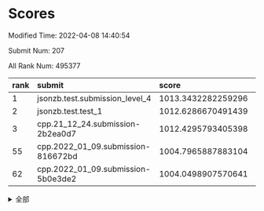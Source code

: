 # Scores

Modified Time: 2022-04-08 14:40:54

Submit Num: 207

All Rank Num: 495377

| rank |               submit               |       score        |       sigma        | pk_num |
| :--- | :--------------------------------- | :----------------- | :----------------- | :----- |
| 1    | jsonzb.test.submission_level_4     | 1013.3432282259296 | 0.8309050437972344 | 9577   |
| 2    | jsonzb.test.test_1                 | 1012.6286670491439 | 0.8229802032333164 | 9572   |
| 3    | cpp.21_12_24.submission-2b2ea0d7   | 1012.4295793405398 | 0.8039161747968218 | 9570   |
| 55   | cpp.2022_01_09.submission-816672bd | 1004.7965887883104 | 0.7016607090889039 | 9572   |
| 62   | cpp.2022_01_09.submission-5b0e3de2 | 1004.0498907570641 | 0.718374258317221  | 9567   |


<details>
<summary>全部</summary>

| rank |                 submit                 |       score        |       sigma        | pk_num |
| :--- | :------------------------------------- | :----------------- | :----------------- | :----- |
| 1    | jsonzb.test.submission_level_4         | 1013.3432282259296 | 0.8309050437972344 | 9577   |
| 2    | jsonzb.test.test_1                     | 1012.6286670491439 | 0.8229802032333164 | 9572   |
| 3    | cpp.21_12_24.submission-2b2ea0d7       | 1012.4295793405398 | 0.8039161747968218 | 9570   |
| 4    | gobigger.level_3.submission_level_3_3  | 1012.3122997284308 | 0.7846083242714167 | 9574   |
| 5    | gobigger.level_3.submission_level_3_30 | 1011.9927395445068 | 0.7922040979282043 | 9575   |
| 6    | gobigger.level_3.submission_level_3_2  | 1011.9187122285398 | 0.7688654168586636 | 9570   |
| 7    | gobigger.level_3.submission_level_3_10 | 1011.668057109418  | 0.7760026762811048 | 9569   |
| 8    | gobigger.level_3.submission_level_3_9  | 1011.5427445909525 | 0.7857440870954687 | 9577   |
| 9    | gobigger.level_3.submission_level_3_37 | 1011.5391508057801 | 0.7667797859946897 | 9577   |
| 10   | gobigger.level_3.submission_level_3_40 | 1011.4670254273736 | 0.7641729552689813 | 9569   |
| 11   | gobigger.level_3.submission_level_3_26 | 1011.3143379955508 | 0.7675764713798428 | 9576   |
| 12   | gobigger.level_3.submission_level_3_1  | 1010.8694530917954 | 0.7866635080883531 | 9576   |
| 13   | gobigger.level_3.submission_level_3_47 | 1010.8207927734805 | 0.766240143842396  | 9571   |
| 14   | gobigger.level_3.submission_level_3_28 | 1010.8153198508662 | 0.7710901181309779 | 9575   |
| 15   | gobigger.level_3.submission_level_3_32 | 1010.7747993453507 | 0.7623999794307921 | 9574   |
| 16   | gobigger.level_3.submission_level_3_27 | 1010.5839934155405 | 0.7560114948056211 | 9576   |
| 17   | gobigger.level_3.submission_level_3_7  | 1010.4222610330268 | 0.7476256730508728 | 9572   |
| 18   | gobigger.level_3.submission_level_3_49 | 1010.3658748662469 | 0.7718356449300686 | 9574   |
| 19   | gobigger.level_3.submission_level_3_36 | 1010.2949710975373 | 0.7831160949713272 | 9574   |
| 20   | gobigger.level_3.submission_level_3_43 | 1010.2071653522726 | 0.7638014717099508 | 9570   |
| 21   | gobigger.level_3.submission_level_3_33 | 1010.1080016570975 | 0.7693931970868558 | 9570   |
| 22   | gobigger.level_3.submission_level_3_19 | 1010.0217126055022 | 0.7386835816520733 | 9569   |
| 23   | gobigger.level_3.submission_level_3_39 | 1009.9464214621191 | 0.7621579700604435 | 9574   |
| 24   | gobigger.level_3.submission_level_3_46 | 1009.9419187528764 | 0.7471391102028724 | 9572   |
| 25   | gobigger.level_3.submission_level_3_38 | 1009.852187107778  | 0.7440514296116226 | 9576   |
| 26   | gobigger.level_3.submission_level_3_18 | 1009.8343125875408 | 0.7741171454914879 | 9577   |
| 27   | gobigger.level_3.submission_level_3_41 | 1009.8088528997464 | 0.7736708495326341 | 9576   |
| 28   | gobigger.level_3.submission_level_3_31 | 1009.8082168051831 | 0.7750004451011068 | 9577   |
| 29   | gobigger.level_3.submission_level_3_13 | 1009.7448030244244 | 0.7564917137933708 | 9572   |
| 30   | gobigger.level_3.submission_level_3_16 | 1009.7190466885204 | 0.7488780942679635 | 9573   |
| 31   | gobigger.level_3.submission_level_3_24 | 1009.6674404597225 | 0.7830335377082962 | 9567   |
| 32   | gobigger.level_3.submission_level_3_34 | 1009.621278528825  | 0.7534780763044887 | 9572   |
| 33   | gobigger.level_3.submission_level_3_35 | 1009.6109842017146 | 0.7590174352480503 | 9570   |
| 34   | gobigger.level_3.submission_level_3_45 | 1009.6021019908102 | 0.7582688673221886 | 9571   |
| 35   | gobigger.level_3.submission_level_3_20 | 1009.5528115613123 | 0.7360165005073653 | 9573   |
| 36   | gobigger.level_3.submission_level_3_23 | 1009.5327693209641 | 0.7612059741817606 | 9572   |
| 37   | gobigger.level_3.submission_level_3_0  | 1009.5235906662338 | 0.7610337869242046 | 9567   |
| 38   | gobigger.level_3.submission_level_3_12 | 1009.4983657022213 | 0.743907492024321  | 9572   |
| 39   | gobigger.level_3.submission_level_3_29 | 1009.4832387341573 | 0.764655694999863  | 9576   |
| 40   | gobigger.level_3.submission_level_3_15 | 1009.3888200566334 | 0.7537290275747294 | 9573   |
| 41   | gobigger.level_3.submission_level_3_22 | 1009.2704104643515 | 0.7630360664031678 | 9570   |
| 42   | gobigger.level_3.submission_level_3_42 | 1009.1999099894604 | 0.7488005764639191 | 9573   |
| 43   | gobigger.level_3.submission_level_3_14 | 1009.0564509268069 | 0.7649759657658071 | 9572   |
| 44   | gobigger.level_3.submission_level_3_48 | 1009.0020192149094 | 0.747194532359817  | 9572   |
| 45   | gobigger.level_3.submission_level_3_21 | 1008.7678179921487 | 0.7652245862902333 | 9570   |
| 46   | gobigger.level_3.submission_level_3_5  | 1008.7570433027672 | 0.7366540583615004 | 9566   |
| 47   | gobigger.level_3.submission_level_3_17 | 1008.6862397656931 | 0.7383940099682488 | 9571   |
| 48   | gobigger.level_3.submission_level_3_4  | 1008.6551649236154 | 0.7214135064520705 | 9576   |
| 49   | gobigger.level_3.submission_level_3_25 | 1008.5494260332864 | 0.7329589376899045 | 9571   |
| 50   | gobigger.level_3.submission_level_3_6  | 1008.4019226622623 | 0.7427364819608512 | 9572   |
| 51   | gobigger.level_3.submission_level_3_8  | 1008.3516921927309 | 0.7360731894525739 | 9569   |
| 52   | gobigger.level_3.submission_level_3_44 | 1008.2741857564713 | 0.7479450692817975 | 9572   |
| 53   | gobigger.level_3.submission_level_3_11 | 1008.2205280720348 | 0.7237549290356621 | 9571   |
| 54   | gobigger.level_1.submission_level_1_10 | 1005.1214063577895 | 0.723835563842606  | 9572   |
| 55   | cpp.2022_01_09.submission-816672bd     | 1004.7965887883104 | 0.7016607090889039 | 9572   |
| 56   | gobigger.level_1.submission_level_1_7  | 1004.7515009902907 | 0.7291539554942007 | 9567   |
| 57   | gobigger.level_1.submission_level_1_28 | 1004.4762320671549 | 0.716696585919536  | 9568   |
| 58   | gobigger.level_1.submission_level_1_31 | 1004.3177378058263 | 0.7116487668517438 | 9573   |
| 59   | gobigger.level_1.submission_level_1_0  | 1004.2937672046321 | 0.7292819152691146 | 9567   |
| 60   | gobigger.level_1.submission_level_1_16 | 1004.163056056382  | 0.708457253802875  | 9573   |
| 61   | gobigger.level_1.submission_level_1_11 | 1004.1488921639932 | 0.7180896972585183 | 9576   |
| 62   | cpp.2022_01_09.submission-5b0e3de2     | 1004.0498907570641 | 0.718374258317221  | 9567   |
| 63   | gobigger.level_1.submission_level_1_43 | 1004.0169232074783 | 0.7149333828766748 | 9573   |
| 64   | gobigger.level_1.submission_level_1_2  | 1003.9558670968181 | 0.7166233285042655 | 9576   |
| 65   | gobigger.level_1.submission_level_1_12 | 1003.8593674973855 | 0.7258463424581109 | 9576   |
| 66   | gobigger.level_1.submission_level_1_30 | 1003.8255889429361 | 0.7364170717180489 | 9572   |
| 67   | gobigger.level_1.submission_level_1_37 | 1003.7018827268568 | 0.7158044556656651 | 9575   |
| 68   | gobigger.level_1.submission_level_1_34 | 1003.6054373896878 | 0.7169168539313733 | 9572   |
| 69   | gobigger.level_1.submission_level_1_17 | 1003.5969919140489 | 0.7118649337056693 | 9569   |
| 70   | gobigger.level_1.submission_level_1_21 | 1003.4903203969603 | 0.718499237951389  | 9568   |
| 71   | gobigger.level_1.submission_level_1_14 | 1003.4830170483366 | 0.7032394955635595 | 9577   |
| 72   | gobigger.level_1.submission_level_1_22 | 1003.450123878085  | 0.7075732575227687 | 9572   |
| 73   | gobigger.level_1.submission_level_1_15 | 1003.421832682049  | 0.7143428205391555 | 9574   |
| 74   | gobigger.level_1.submission_level_1_33 | 1003.407241227663  | 0.7097489498468383 | 9571   |
| 75   | gobigger.level_1.submission_level_1_23 | 1003.3542302727736 | 0.7189633771386195 | 9576   |
| 76   | gobigger.level_1.submission_level_1_45 | 1003.3426712215914 | 0.7081254479231217 | 9574   |
| 77   | gobigger.level_1.submission_level_1_1  | 1003.2588607811967 | 0.7125188865390226 | 9573   |
| 78   | gobigger.level_1.submission_level_1_39 | 1003.2300107588188 | 0.7132959209847385 | 9572   |
| 79   | gobigger.level_1.submission_level_1_29 | 1003.2058759653049 | 0.7251288025859624 | 9573   |
| 80   | gobigger.level_1.submission_level_1_40 | 1003.1913101516388 | 0.7230549119007091 | 9574   |
| 81   | gobigger.level_1.submission_level_1_32 | 1003.1274230535004 | 0.7291224788849167 | 9575   |
| 82   | gobigger.level_1.submission_level_1_48 | 1003.1169024184824 | 0.7187454772299234 | 9570   |
| 83   | gobigger.level_1.submission_level_1_18 | 1003.0342030285536 | 0.7008598274171386 | 9575   |
| 84   | gobigger.level_1.submission_level_1_41 | 1003.0121165794257 | 0.7046016632432496 | 9567   |
| 85   | gobigger.level_1.submission_level_1_38 | 1002.9694542014039 | 0.7158448657145812 | 9570   |
| 86   | gobigger.level_1.submission_level_1_26 | 1002.9689404859822 | 0.7194517675337514 | 9573   |
| 87   | gobigger.level_1.submission_level_1_25 | 1002.9312490903419 | 0.704124780714054  | 9574   |
| 88   | gobigger.level_1.submission_level_1_19 | 1002.8666472202508 | 0.7197720768664814 | 9573   |
| 89   | gobigger.level_1.submission_level_1_20 | 1002.8585001367516 | 0.7139871849246112 | 9571   |
| 90   | gobigger.level_1.submission_level_1_49 | 1002.8513409251016 | 0.7179933785550758 | 9569   |
| 91   | gobigger.level_1.submission_level_1_13 | 1002.8433290867225 | 0.7176781022846038 | 9576   |
| 92   | gobigger.level_1.submission_level_1_6  | 1002.8014933001964 | 0.6987007094668455 | 9573   |
| 93   | gobigger.level_1.submission_level_1_8  | 1002.6763095307762 | 0.7035202422389774 | 9570   |
| 94   | gobigger.level_1.submission_level_1_4  | 1002.5473562945558 | 0.7278597444865625 | 9569   |
| 95   | gobigger.level_1.submission_level_1_5  | 1002.5237518941997 | 0.7198715390990251 | 9579   |
| 96   | gobigger.level_1.submission_level_1_36 | 1002.4931197480876 | 0.7146157643556128 | 9577   |
| 97   | gobigger.level_1.submission_level_1_9  | 1002.4390061024617 | 0.7175723395615419 | 9572   |
| 98   | gobigger.level_1.submission_level_1_47 | 1002.3894567417204 | 0.7039397970154366 | 9576   |
| 99   | gobigger.level_1.submission_level_1_35 | 1002.3639201759617 | 0.718476977819383  | 9575   |
| 100  | gobigger.level_1.submission_level_1_46 | 1002.3326357576148 | 0.701661887067731  | 9575   |
| 101  | gobigger.level_1.submission_level_1_3  | 1002.2760813787022 | 0.7162241467578466 | 9570   |
| 102  | gobigger.level_1.submission_level_1_44 | 1002.0130000302153 | 0.7102525978068684 | 9575   |
| 103  | gobigger.level_1.submission_level_1_27 | 1001.9176318399262 | 0.7154112983130254 | 9572   |
| 104  | gobigger.level_1.submission_level_1_42 | 1001.6630927955882 | 0.7094567255516147 | 9569   |
| 105  | gobigger.level_1.submission_level_1_24 | 1001.3550467187821 | 0.7100183999875346 | 9570   |
| 106  | gobigger.random.submission_random_22   | 997.6205349032836  | 0.7075822824659261 | 9573   |
| 107  | gobigger.random.submission_random_49   | 997.1633171141393  | 0.703851335944011  | 9575   |
| 108  | gobigger.random.submission_random_28   | 997.0636666019361  | 0.7042826084300078 | 9569   |
| 109  | gobigger.random.submission_random_1    | 997.0126941090854  | 0.7125899862057116 | 9571   |
| 110  | gobigger.random.submission_random_10   | 996.9670287063554  | 0.7093256853068971 | 9572   |
| 111  | gobigger.random.submission_random_26   | 996.8836740736618  | 0.7138351780600086 | 9571   |
| 112  | gobigger.random.submission_random_20   | 996.8279753940454  | 0.703899628479341  | 9572   |
| 113  | gobigger.random.submission_random_34   | 996.8045640331648  | 0.7149236757081402 | 9577   |
| 114  | gobigger.random.submission_random_13   | 996.6613827224796  | 0.7016718551975609 | 9572   |
| 115  | gobigger.random.submission_random_15   | 996.5830540851433  | 0.7140429959150059 | 9574   |
| 116  | gobigger.random.submission_random_44   | 996.5266982871602  | 0.7104853040997141 | 9572   |
| 117  | gobigger.random.submission_random_16   | 996.492992629665   | 0.7184786646361632 | 9572   |
| 118  | gobigger.random.submission_random_25   | 996.4724678160064  | 0.7089105684875447 | 9569   |
| 119  | gobigger.random.submission_random_3    | 996.3392903743025  | 0.7116592244106685 | 9572   |
| 120  | gobigger.random.submission_random_18   | 996.3274166012446  | 0.7140763134384406 | 9574   |
| 121  | gobigger.random.submission_random_40   | 996.3017510315426  | 0.709691669268222  | 9577   |
| 122  | gobigger.random.submission_random_17   | 996.2789174119721  | 0.7054563779711891 | 9573   |
| 123  | gobigger.random.submission_random_12   | 996.1769862314219  | 0.7216001688615185 | 9566   |
| 124  | gobigger.random.submission_random_36   | 996.1102711585221  | 0.7022887527013255 | 9572   |
| 125  | gobigger.random.submission_random_39   | 996.0992789134656  | 0.7052360998332633 | 9571   |
| 126  | gobigger.random.submission_random_35   | 996.0348236247937  | 0.6997596913470892 | 9569   |
| 127  | gobigger.random.submission_random_7    | 995.9132013671195  | 0.7152300859973182 | 9570   |
| 128  | gobigger.random.submission_random_33   | 995.8795356714999  | 0.7120640558620356 | 9571   |
| 129  | gobigger.random.submission_random_14   | 995.8791447054498  | 0.7101819208356803 | 9571   |
| 130  | gobigger.random.submission_random_9    | 995.830667900199   | 0.7174418391645385 | 9573   |
| 131  | gobigger.random.submission_random_4    | 995.7601059801908  | 0.7114253334171341 | 9567   |
| 132  | gobigger.random.submission_random_11   | 995.750417481245   | 0.7172446469282479 | 9575   |
| 133  | gobigger.random.submission_random_8    | 995.7278191336598  | 0.7106722034968699 | 9570   |
| 134  | gobigger.random.submission_random_6    | 995.7207577131246  | 0.6907300755161562 | 9572   |
| 135  | gobigger.random.submission_random_23   | 995.7184696349124  | 0.711025608637867  | 9566   |
| 136  | gobigger.random.submission_random_41   | 995.6838977914172  | 0.7188083493967428 | 9573   |
| 137  | gobigger.random.submission_random_2    | 995.6673111579962  | 0.7117163711934399 | 9576   |
| 138  | gobigger.random.submission_random_38   | 995.6603217212846  | 0.7148533103425116 | 9574   |
| 139  | gobigger.random.submission_random_48   | 995.6475474448881  | 0.7105450272884436 | 9573   |
| 140  | gobigger.random.submission_random_45   | 995.5678768449067  | 0.713072430214792  | 9573   |
| 141  | gobigger.random.submission_random_29   | 995.4672994690425  | 0.7173143255613228 | 9574   |
| 142  | gobigger.random.submission_random_21   | 995.4354504514025  | 0.7048556215016026 | 9574   |
| 143  | gobigger.random.submission_random_31   | 995.4319115639275  | 0.7183838565503792 | 9571   |
| 144  | gobigger.random.submission_random_5    | 995.3729035621992  | 0.7069845783444498 | 9580   |
| 145  | gobigger.random.submission_random_42   | 995.3414079617269  | 0.7110911638982746 | 9575   |
| 146  | gobigger.random.submission_random_37   | 995.3247156511827  | 0.7161772287056855 | 9577   |
| 147  | gobigger.random.submission_random_30   | 995.1926548483183  | 0.7173074853326626 | 9580   |
| 148  | gobigger.random.submission_random_43   | 995.1504601450704  | 0.7192458444365599 | 9571   |
| 149  | gobigger.random.submission_random_27   | 995.0764838852751  | 0.7075108531238954 | 9572   |
| 150  | gobigger.random.submission_random_46   | 994.9676579162618  | 0.7117149050559858 | 9572   |
| 151  | gobigger.level_2.submission_level_2_11 | 994.9579275838472  | 0.7147296025192463 | 9572   |
| 152  | gobigger.random.submission_random_24   | 994.9416880970136  | 0.7008998775611521 | 9573   |
| 153  | gobigger.random.submission_random_32   | 994.8905180854132  | 0.7142094338044155 | 9571   |
| 154  | gobigger.random.submission_random_47   | 994.8632919318756  | 0.7124217419105042 | 9569   |
| 155  | gobigger.random.submission_random_19   | 994.8458478165307  | 0.72498777642277   | 9575   |
| 156  | gobigger.random.submission_random_0    | 994.683749995029   | 0.711004326030996  | 9573   |
| 157  | gobigger.level_2.submission_level_2_29 | 994.343085101074   | 0.7353362466129856 | 9569   |
| 158  | gobigger.level_2.submission_level_2_33 | 994.0399708771067  | 0.730926874385651  | 9572   |
| 159  | gobigger.level_2.submission_level_2_42 | 993.9185085676736  | 0.7309951801909544 | 9569   |
| 160  | gobigger.level_2.submission_level_2_44 | 993.8899178848894  | 0.719934494831649  | 9575   |
| 161  | gobigger.level_2.submission_level_2_12 | 993.787982772308   | 0.7334029153693434 | 9572   |
| 162  | gobigger.level_2.submission_level_2_25 | 993.7833346263582  | 0.7333518533101266 | 9571   |
| 163  | gobigger.level_2.submission_level_2_43 | 993.6654828771669  | 0.7181578276135941 | 9577   |
| 164  | gobigger.level_2.submission_level_2_39 | 993.5668145205597  | 0.7389154988740176 | 9573   |
| 165  | gobigger.level_2.submission_level_2_47 | 993.505304102465   | 0.7314832936322327 | 9573   |
| 166  | gobigger.level_2.submission_level_2_32 | 993.4415857466037  | 0.7545537894263569 | 9572   |
| 167  | gobigger.level_2.submission_level_2_10 | 993.3868001319067  | 0.7448813758147287 | 9571   |
| 168  | gobigger.level_2.submission_level_2_0  | 993.312692946168   | 0.736493103219896  | 9575   |
| 169  | gobigger.level_2.submission_level_2_3  | 993.2258398295569  | 0.7485636691929268 | 9568   |
| 170  | gobigger.level_2.submission_level_2_4  | 993.2041467981243  | 0.7478854254710989 | 9572   |
| 171  | gobigger.level_2.submission_level_2_19 | 993.1771854220129  | 0.7304180719582729 | 9576   |
| 172  | gobigger.level_2.submission_level_2_8  | 993.1504110991206  | 0.7499813064943782 | 9567   |
| 173  | gobigger.level_2.submission_level_2_6  | 993.1221034021279  | 0.7353826665502683 | 9570   |
| 174  | gobigger.level_2.submission_level_2_40 | 993.0891455064506  | 0.7372270525658727 | 9576   |
| 175  | gobigger.level_2.submission_level_2_20 | 993.0374753160737  | 0.7447239599083668 | 9575   |
| 176  | gobigger.level_2.submission_level_2_24 | 993.029766290688   | 0.7551564785818391 | 9574   |
| 177  | gobigger.level_2.submission_level_2_22 | 993.0151265798721  | 0.7393362183237301 | 9568   |
| 178  | gobigger.level_2.submission_level_2_13 | 992.8413097122761  | 0.7379075758967246 | 9572   |
| 179  | gobigger.level_2.submission_level_2_35 | 992.790501061158   | 0.7305159392003268 | 9574   |
| 180  | gobigger.level_2.submission_level_2_21 | 992.5635824403845  | 0.7283675311635532 | 9570   |
| 181  | gobigger.level_2.submission_level_2_15 | 992.4794663625229  | 0.7412100892729092 | 9577   |
| 182  | gobigger.level_2.submission_level_2_18 | 992.4348573607574  | 0.7523079695245468 | 9572   |
| 183  | gobigger.level_2.submission_level_2_14 | 992.3755387294933  | 0.7289969839258161 | 9572   |
| 184  | gobigger.level_2.submission_level_2_27 | 992.1587088273394  | 0.7286755339397633 | 9575   |
| 185  | gobigger.level_2.submission_level_2_31 | 992.0941804167526  | 0.7470145406958241 | 9574   |
| 186  | gobigger.level_2.submission_level_2_37 | 992.0587705455735  | 0.728726656903885  | 9574   |
| 187  | gobigger.level_2.submission_level_2_16 | 991.9809504447062  | 0.7476989897676327 | 9573   |
| 188  | gobigger.level_2.submission_level_2_1  | 991.8944694693961  | 0.7546613859032937 | 9572   |
| 189  | gobigger.level_2.submission_level_2_41 | 991.8478003291644  | 0.7377662575932273 | 9573   |
| 190  | gobigger.level_2.submission_level_2_23 | 991.8431869852435  | 0.722130301079956  | 9573   |
| 191  | gobigger.level_2.submission_level_2_26 | 991.8201501655711  | 0.7424595521263815 | 9572   |
| 192  | gobigger.level_2.submission_level_2_49 | 991.5656653859237  | 0.7357550359072671 | 9570   |
| 193  | gobigger.level_2.submission_level_2_48 | 991.5579282077712  | 0.7337351727286817 | 9571   |
| 194  | gobigger.level_2.submission_level_2_36 | 991.5500626023226  | 0.7476689244561548 | 9572   |
| 195  | gobigger.level_2.submission_level_2_46 | 991.5452469165042  | 0.7362693722450717 | 9577   |
| 196  | gobigger.level_2.submission_level_2_34 | 991.3505831243599  | 0.7480064984907203 | 9574   |
| 197  | gobigger.level_2.submission_level_2_9  | 991.2216108667525  | 0.7760460648189642 | 9569   |
| 198  | gobigger.level_2.submission_level_2_38 | 991.1687963117514  | 0.7701809848380117 | 9572   |
| 199  | gobigger.level_2.submission_level_2_45 | 991.1627649569466  | 0.7587208384349752 | 9577   |
| 200  | gobigger.level_2.submission_level_2_7  | 991.1585428336272  | 0.7731413992902753 | 9574   |
| 201  | gobigger.level_2.submission_level_2_17 | 991.1263030782196  | 0.7543269761847    | 9571   |
| 202  | gobigger.level_2.submission_level_2_30 | 991.0152907991318  | 0.7622236199953089 | 9573   |
| 203  | gobigger.level_2.submission_level_2_28 | 990.7446602365118  | 0.751383051727296  | 9571   |
| 204  | gobigger.level_2.submission_level_2_5  | 990.7219115457824  | 0.7381466319381481 | 9574   |
| 205  | gobigger.level_2.submission_level_2_2  | 990.2510753773166  | 0.7545222273595062 | 9576   |
| 206  | gobigger.none.submission_none_0        | 976.9748989929606  | 1.3154924674001744 | 9571   |
| 207  | gobigger.none.submission_none_1        | 976.7186544518221  | 1.3460893619725027 | 9576   |

</details>